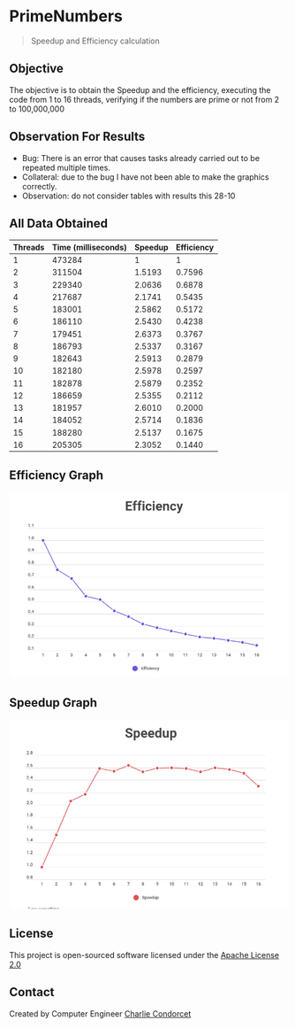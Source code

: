 # PrimeNumbers

> Speedup and Efficiency calculation


## Objective 

The objective is to obtain the Speedup and the efficiency, 
executing the code from 1 to 16 threads, verifying if the 
numbers are prime or not from 2 to 100,000,000


## Observation For Results

* Bug: There is an error that causes tasks already carried 
out to be repeated multiple times.
* Collateral: due to the bug I have not been able to make 
the graphics correctly.
* Observation: do not consider tables with results this 28-10


## All Data Obtained 

| Threads | Time (milliseconds) | Speedup | Efficiency |
| --- | --- | --- | --- |
| 1   | 473284  | 1       | 1       |
| 2   | 311504  | 1.5193  | 0.7596  |
| 3   | 229340  | 2.0636  | 0.6878  |
| 4   | 217687  | 2.1741  | 0.5435  |
| 5   | 183001  | 2.5862  | 0.5172  |
| 6   | 186110  | 2.5430  | 0.4238  |
| 7   | 179451  | 2.6373  | 0.3767  |
| 8   | 186793  | 2.5337  | 0.3167  |
| 9   | 182643  | 2.5913  | 0.2879  |
| 10  | 182180  | 2.5978  | 0.2597  |
| 11  | 182878  | 2.5879  | 0.2352  |
| 12  | 186659  | 2.5355  | 0.2112  |
| 13  | 181957  | 2.6010  | 0.2000  | 
| 14  | 184052  | 2.5714  | 0.1836  |
| 15  | 188280  | 2.5137  | 0.1675  |
| 16  | 205305  | 2.3052  | 0.1440  |


## Efficiency Graph

![TheEfficiency](./img/efficiency.png) 


## Speedup Graph

![TheSpeedup](./img/speedup.png) 


## License

This project is open-sourced software licensed under the [Apache License 2.0](https://www.apache.org/licenses/LICENSE-2.0)


## Contact

Created by Computer Engineer [Charlie Condorcet](https://github.com/charliecondorcet)